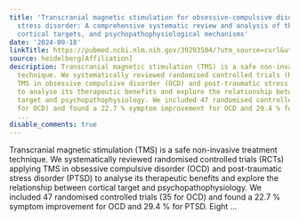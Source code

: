 ```yaml
---
title: 'Transcranial magnetic stimulation for obsessive-compulsive disorder and post-traumatic
  stress disorder: A comprehensive systematic review and analysis of therapeutic benefits,
  cortical targets, and psychopathophysiological mechanisms'
date: '2024-09-18'
linkTitle: https://pubmed.ncbi.nlm.nih.gov/39293504/?utm_source=curl&utm_medium=rss&utm_campaign=pubmed-2&utm_content=1FakS-2QOkCT8HsMOQP1bCRQ4YzyumYOmxmF0moLsQ3dFB1E9V&fc=20220326224207&ff=20240919194323&v=2.18.0.post9+e462414
source: heidelberg[Affiliation]
description: Transcranial magnetic stimulation (TMS) is a safe non-invasive treatment
  technique. We systematically reviewed randomised controlled trials (RCTs) applying
  TMS in obsessive compulsive disorder (OCD) and post-traumatic stress disorder (PTSD)
  to analyse its therapeutic benefits and explore the relationship between cortical
  target and psychopathophysiology. We included 47 randomised controlled trials (35
  for OCD) and found a 22.7 % symptom improvement for OCD and 29.4 % for PTSD. Eight
  ...
disable_comments: true
---
```

Transcranial magnetic stimulation (TMS) is a safe non-invasive treatment technique. We systematically reviewed randomised controlled trials (RCTs) applying TMS in obsessive compulsive disorder (OCD) and post-traumatic stress disorder (PTSD) to analyse its therapeutic benefits and explore the relationship between cortical target and psychopathophysiology. We included 47 randomised controlled trials (35 for OCD) and found a 22.7 % symptom improvement for OCD and 29.4 % for PTSD. Eight ...
